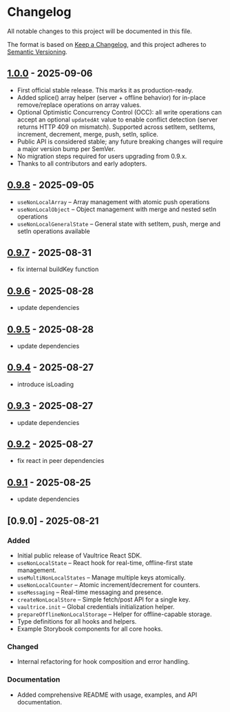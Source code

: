 # Changelog

All notable changes to this project will be documented in this file.

The format is based on [Keep a Changelog](https://keepachangelog.com/en/1.0.0/),
and this project adheres to [Semantic Versioning](https://semver.org/spec/v2.0.0.html).

## [1.0.0](https://github.com/vaultrice/react/compare/v0.9.8...v1.0.0) - 2025-09-06

- First official stable release. This marks it as production-ready.
- Added splice() array helper (server + offline behavior) for in-place remove/replace operations on array values.
- Optional Optimistic Concurrency Control (OCC): all write operations can accept an optional `updatedAt` value to enable conflict detection (server returns HTTP 409 on mismatch). Supported across setItem, setItems, increment, decrement, merge, push, setIn, splice.
- Public API is considered stable; any future breaking changes will require a major version bump per SemVer.
- No migration steps required for users upgrading from 0.9.x.
- Thanks to all contributors and early adopters.

## [0.9.8](https://github.com/vaultrice/react/compare/v0.9.7...v0.9.8) - 2025-09-05

- `useNonLocalArray` – Array management with atomic push operations
- `useNonLocalObject` – Object management with merge and nested setIn operations  
- `useNonLocalGeneralState` – General state with setItem, push, merge and setIn operations available

## [0.9.7](https://github.com/vaultrice/react/compare/v0.9.6...v0.9.7) - 2025-08-31

- fix internal buildKey function

## [0.9.6](https://github.com/vaultrice/react/compare/v0.9.5...v0.9.6) - 2025-08-28

- update dependencies

## [0.9.5](https://github.com/vaultrice/react/compare/v0.9.4...v0.9.5) - 2025-08-28

- update dependencies

## [0.9.4](https://github.com/vaultrice/react/compare/v0.9.3...v0.9.4) - 2025-08-27

- introduce isLoading

## [0.9.3](https://github.com/vaultrice/react/compare/v0.9.2...v0.9.3) - 2025-08-27

- update dependencies

## [0.9.2](https://github.com/vaultrice/react/compare/v0.9.1...v0.9.2) - 2025-08-27

- fix react in peer dependencies

## [0.9.1](https://github.com/vaultrice/react/compare/v0.9.0...v0.9.1) - 2025-08-25

- update dependencies

## [0.9.0] - 2025-08-21

### Added
- Initial public release of Vaultrice React SDK.
- `useNonLocalState` – React hook for real-time, offline-first state management.
- `useMultiNonLocalStates` – Manage multiple keys atomically.
- `useNonLocalCounter` – Atomic increment/decrement for counters.
- `useMessaging` – Real-time messaging and presence.
- `createNonLocalStore` – Simple fetch/post API for a single key.
- `vaultrice.init` – Global credentials initialization helper.
- `prepareOfflineNonLocalStorage` – Helper for offline-capable storage.
- Type definitions for all hooks and helpers.
- Example Storybook components for all core hooks.

### Changed
- Internal refactoring for hook composition and error handling.

### Documentation
- Added comprehensive README with usage, examples, and API documentation.
